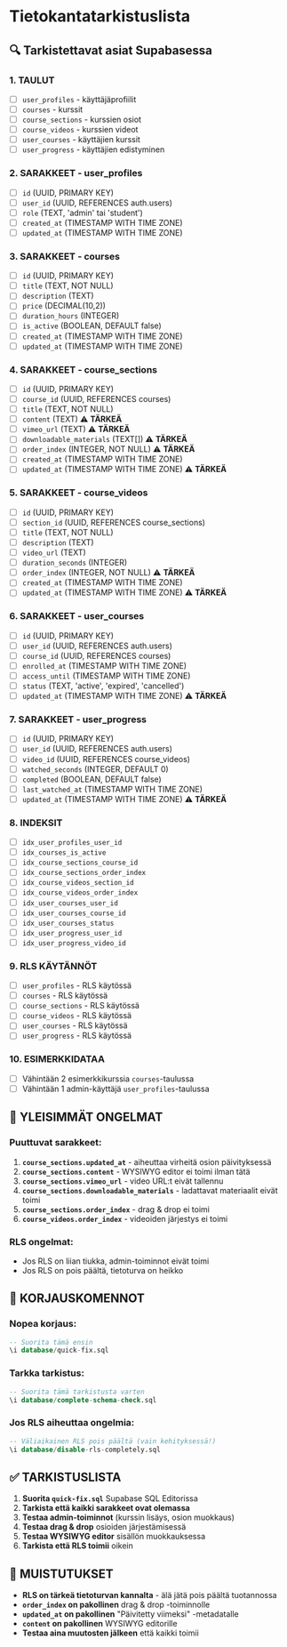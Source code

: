# Tietokantatarkistuslista

## 🔍 Tarkistettavat asiat Supabasessa

### 1. TAULUT
- [ ] `user_profiles` - käyttäjäprofiilit
- [ ] `courses` - kurssit  
- [ ] `course_sections` - kurssien osiot
- [ ] `course_videos` - kurssien videot
- [ ] `user_courses` - käyttäjien kurssit
- [ ] `user_progress` - käyttäjien edistyminen

### 2. SARAKKEET - user_profiles
- [ ] `id` (UUID, PRIMARY KEY)
- [ ] `user_id` (UUID, REFERENCES auth.users)
- [ ] `role` (TEXT, 'admin' tai 'student')
- [ ] `created_at` (TIMESTAMP WITH TIME ZONE)
- [ ] `updated_at` (TIMESTAMP WITH TIME ZONE)

### 3. SARAKKEET - courses
- [ ] `id` (UUID, PRIMARY KEY)
- [ ] `title` (TEXT, NOT NULL)
- [ ] `description` (TEXT)
- [ ] `price` (DECIMAL(10,2))
- [ ] `duration_hours` (INTEGER)
- [ ] `is_active` (BOOLEAN, DEFAULT false)
- [ ] `created_at` (TIMESTAMP WITH TIME ZONE)
- [ ] `updated_at` (TIMESTAMP WITH TIME ZONE)

### 4. SARAKKEET - course_sections
- [ ] `id` (UUID, PRIMARY KEY)
- [ ] `course_id` (UUID, REFERENCES courses)
- [ ] `title` (TEXT, NOT NULL)
- [ ] `content` (TEXT) ⚠️ **TÄRKEÄ**
- [ ] `vimeo_url` (TEXT) ⚠️ **TÄRKEÄ**
- [ ] `downloadable_materials` (TEXT[]) ⚠️ **TÄRKEÄ**
- [ ] `order_index` (INTEGER, NOT NULL) ⚠️ **TÄRKEÄ**
- [ ] `created_at` (TIMESTAMP WITH TIME ZONE)
- [ ] `updated_at` (TIMESTAMP WITH TIME ZONE) ⚠️ **TÄRKEÄ**

### 5. SARAKKEET - course_videos
- [ ] `id` (UUID, PRIMARY KEY)
- [ ] `section_id` (UUID, REFERENCES course_sections)
- [ ] `title` (TEXT, NOT NULL)
- [ ] `description` (TEXT)
- [ ] `video_url` (TEXT)
- [ ] `duration_seconds` (INTEGER)
- [ ] `order_index` (INTEGER, NOT NULL) ⚠️ **TÄRKEÄ**
- [ ] `created_at` (TIMESTAMP WITH TIME ZONE)
- [ ] `updated_at` (TIMESTAMP WITH TIME ZONE) ⚠️ **TÄRKEÄ**

### 6. SARAKKEET - user_courses
- [ ] `id` (UUID, PRIMARY KEY)
- [ ] `user_id` (UUID, REFERENCES auth.users)
- [ ] `course_id` (UUID, REFERENCES courses)
- [ ] `enrolled_at` (TIMESTAMP WITH TIME ZONE)
- [ ] `access_until` (TIMESTAMP WITH TIME ZONE)
- [ ] `status` (TEXT, 'active', 'expired', 'cancelled')
- [ ] `updated_at` (TIMESTAMP WITH TIME ZONE) ⚠️ **TÄRKEÄ**

### 7. SARAKKEET - user_progress
- [ ] `id` (UUID, PRIMARY KEY)
- [ ] `user_id` (UUID, REFERENCES auth.users)
- [ ] `video_id` (UUID, REFERENCES course_videos)
- [ ] `watched_seconds` (INTEGER, DEFAULT 0)
- [ ] `completed` (BOOLEAN, DEFAULT false)
- [ ] `last_watched_at` (TIMESTAMP WITH TIME ZONE)
- [ ] `updated_at` (TIMESTAMP WITH TIME ZONE) ⚠️ **TÄRKEÄ**

### 8. INDEKSIT
- [ ] `idx_user_profiles_user_id`
- [ ] `idx_courses_is_active`
- [ ] `idx_course_sections_course_id`
- [ ] `idx_course_sections_order_index`
- [ ] `idx_course_videos_section_id`
- [ ] `idx_course_videos_order_index`
- [ ] `idx_user_courses_user_id`
- [ ] `idx_user_courses_course_id`
- [ ] `idx_user_courses_status`
- [ ] `idx_user_progress_user_id`
- [ ] `idx_user_progress_video_id`

### 9. RLS KÄYTÄNNÖT
- [ ] `user_profiles` - RLS käytössä
- [ ] `courses` - RLS käytössä
- [ ] `course_sections` - RLS käytössä
- [ ] `course_videos` - RLS käytössä
- [ ] `user_courses` - RLS käytössä
- [ ] `user_progress` - RLS käytössä

### 10. ESIMERKKIDATAA
- [ ] Vähintään 2 esimerkkikurssia `courses`-taulussa
- [ ] Vähintään 1 admin-käyttäjä `user_profiles`-taulussa

## 🚨 YLEISIMMÄT ONGELMAT

### Puuttuvat sarakkeet:
1. **`course_sections.updated_at`** - aiheuttaa virheitä osion päivityksessä
2. **`course_sections.content`** - WYSIWYG editor ei toimi ilman tätä
3. **`course_sections.vimeo_url`** - video URL:t eivät tallennu
4. **`course_sections.downloadable_materials`** - ladattavat materiaalit eivät toimi
5. **`course_sections.order_index`** - drag & drop ei toimi
6. **`course_videos.order_index`** - videoiden järjestys ei toimi

### RLS ongelmat:
- Jos RLS on liian tiukka, admin-toiminnot eivät toimi
- Jos RLS on pois päältä, tietoturva on heikko

## 🔧 KORJAUSKOMENNOT

### Nopea korjaus:
```sql
-- Suorita tämä ensin
\i database/quick-fix.sql
```

### Tarkka tarkistus:
```sql
-- Suorita tämä tarkistusta varten
\i database/complete-schema-check.sql
```

### Jos RLS aiheuttaa ongelmia:
```sql
-- Väliaikainen RLS pois päältä (vain kehityksessä!)
\i database/disable-rls-completely.sql
```

## ✅ TARKISTUSLISTA

1. **Suorita `quick-fix.sql`** Supabase SQL Editorissa
2. **Tarkista että kaikki sarakkeet ovat olemassa**
3. **Testaa admin-toiminnot** (kurssin lisäys, osion muokkaus)
4. **Testaa drag & drop** osioiden järjestämisessä
5. **Testaa WYSIWYG editor** sisällön muokkauksessa
6. **Tarkista että RLS toimii** oikein

## 📝 MUISTUTUKSET

- **RLS on tärkeä tietoturvan kannalta** - älä jätä pois päältä tuotannossa
- **`order_index` on pakollinen** drag & drop -toiminnolle
- **`updated_at` on pakollinen** "Päivitetty viimeksi" -metadatalle
- **`content` on pakollinen** WYSIWYG editorille
- **Testaa aina muutosten jälkeen** että kaikki toimii
